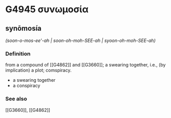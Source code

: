 # G4945 συνωμοσία

## synōmosía

_(soon-o-mos-ee'-ah | soon-oh-moh-SEE-ah | syoon-oh-moh-SEE-ah)_

### Definition

from a compound of [[G4862]] and [[G3660]]; a swearing together, i.e., (by implication) a plot; comspiracy.

- a swearing together
- a conspiracy

### See also

[[G3660]], [[G4862]]


